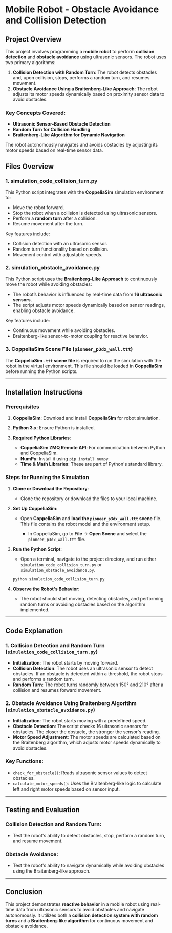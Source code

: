 

# Mobile Robot - Obstacle Avoidance and Collision Detection

## Project Overview

This project involves programming a **mobile robot** to perform **collision detection** and **obstacle avoidance** using ultrasonic sensors. The robot uses two primary algorithms:

1. **Collision Detection with Random Turn**: The robot detects obstacles and, upon collision, stops, performs a random turn, and resumes movement.
2. **Obstacle Avoidance Using a Braitenberg-Like Approach**: The robot adjusts its motor speeds dynamically based on proximity sensor data to avoid obstacles.

### Key Concepts Covered:

* **Ultrasonic Sensor-Based Obstacle Detection**
* **Random Turn for Collision Handling**
* **Braitenberg-Like Algorithm for Dynamic Navigation**

The robot autonomously navigates and avoids obstacles by adjusting its motor speeds based on real-time sensor data.

## Files Overview

### 1. **simulation\_code\_collision\_turn.py**

This Python script integrates with the **CoppeliaSim** simulation environment to:

* Move the robot forward.
* Stop the robot when a collision is detected using ultrasonic sensors.
* Perform a **random turn** after a collision.
* Resume movement after the turn.

Key features include:

* Collision detection with an ultrasonic sensor.
* Random turn functionality based on collision.
* Movement control with adjustable speeds.

### 2. **simulation\_obstacle\_avoidance.py**

This Python script uses the **Braitenberg-Like Approach** to continuously move the robot while avoiding obstacles:

* The robot’s behavior is influenced by real-time data from **16 ultrasonic sensors**.
* The script adjusts motor speeds dynamically based on sensor readings, enabling obstacle avoidance.

Key features include:

* Continuous movement while avoiding obstacles.
* Braitenberg-like sensor-to-motor coupling for reactive behavior.

### 3. **CoppeliaSim Scene File (`pioneer_p3dx_wall.ttt`)**

The **CoppeliaSim `.ttt` scene file** is required to run the simulation with the robot in the virtual environment. This file should be loaded in **CoppeliaSim** before running the Python scripts.

---

## Installation Instructions

### Prerequisites

1. **CoppeliaSim**: Download and install **CoppeliaSim** for robot simulation.
2. **Python 3.x**: Ensure Python is installed.
3. **Required Python Libraries**:

   * **CoppeliaSim ZMQ Remote API**: For communication between Python and CoppeliaSim.
   * **NumPy**: Install it using `pip install numpy`.
   * **Time & Math Libraries**: These are part of Python's standard library.

### Steps for Running the Simulation

1. **Clone or Download the Repository**:

   * Clone the repository or download the files to your local machine.

2. **Set Up CoppeliaSim**:

   * Open **CoppeliaSim** and **load the `pioneer_p3dx_wall.ttt` scene** file. This file contains the robot model and the environment setup.

     * In CoppeliaSim, go to **File** → **Open Scene** and select the `pioneer_p3dx_wall.ttt` file.



3. **Run the Python Script**:

   * Open a terminal, navigate to the project directory, and run either `simulation_code_collision_turn.py` or `simulation_obstacle_avoidance.py`.

   ```bash
   python simulation_code_collision_turn.py
   ```

4. **Observe the Robot's Behavior**:

   * The robot should start moving, detecting obstacles, and performing random turns or avoiding obstacles based on the algorithm implemented.

---

## Code Explanation

### 1. **Collision Detection and Random Turn** (`simulation_code_collision_turn.py`)

* **Initialization**: The robot starts by moving forward.
* **Collision Detection**: The robot uses an ultrasonic sensor to detect obstacles. If an obstacle is detected within a threshold, the robot stops and performs a random turn.
* **Random Turn**: The robot turns randomly between 150° and 210° after a collision and resumes forward movement.

### 2. **Obstacle Avoidance Using Braitenberg Algorithm** (`simulation_obstacle_avoidance.py`)

* **Initialization**: The robot starts moving with a predefined speed.
* **Obstacle Detection**: The script checks 16 ultrasonic sensors for obstacles. The closer the obstacle, the stronger the sensor's reading.
* **Motor Speed Adjustment**: The motor speeds are calculated based on the Braitenberg algorithm, which adjusts motor speeds dynamically to avoid obstacles.

### Key Functions:

* `check_for_obstacle()`: Reads ultrasonic sensor values to detect obstacles.
* `calculate_motor_speeds()`: Uses the Braitenberg-like logic to calculate left and right motor speeds based on sensor input.

---

## Testing and Evaluation

### **Collision Detection and Random Turn**:

* Test the robot's ability to detect obstacles, stop, perform a random turn, and resume movement.

### **Obstacle Avoidance**:

* Test the robot's ability to navigate dynamically while avoiding obstacles using the Braitenberg-like approach.

---

## Conclusion

This project demonstrates **reactive behavior** in a mobile robot using real-time data from ultrasonic sensors to avoid obstacles and navigate autonomously. It utilizes both a **collision detection system with random turns** and a **Braitenberg-like algorithm** for continuous movement and obstacle avoidance.



